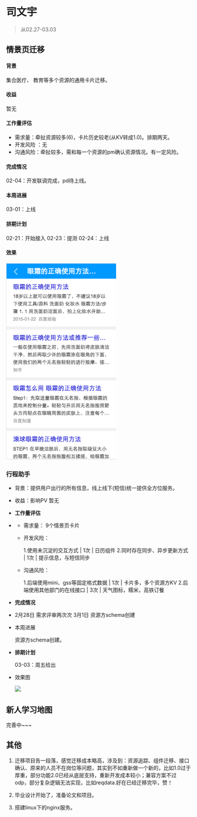 # 司文宇

> 从02.27-03.03


## 情景页迁移

#### 背景

集合医疗、 教育等多个资源的通用卡片迁移。

#### 收益

暂无

#### 工作量评估

* 需求量：牵扯资源较多(6)，卡片历史较老(从KV转成1.0)。排期两天。
* 开发风险 ：无
* 沟通风险：牵扯较多，需和每一个资源的pm确认资源情况。有一定风险。

#### 完成情况

02-04：开发联调完成，pd待上线。

#### 本周进展

03-01：上线

#### 排期计划

02-21：开始接入
02-23：提测
02-24：上线

#### 效果

<img src="../2017-02-24/img/siwenyu/p1.png" width="300px">






### 行程助手
- 背景：提供用户出行的所有信息，线上线下(短信)统一提供全方位服务。
- 收益：影响PV 暂无
- **工作量评估** 
- 
  - 需求量：
  	9个情景页卡片
  - 开发风险：
  
	1.使用未沉淀的交互方式 | 1次 | 日历组件
	2.同时存在同步、异步更新方式 | 1次 | 提示信息，与短信同步
  
  - 沟通风险：
  
  	1.后端使用mini、gss等固定格式数据 | 1次 | 卡片多，多个资源方KV
	2.后端使用其他部门的在线接口 | 3次 | 天气图标，糯米，高铁订餐
 
- **完成情况** 

- 
	2月28日 需求评审两次次
	3月1日 资源方schema创建
	
- 本周进展 

	资源方schema创建。
	
- **排期计划**

    03-03：周五给出
    
- 效果图

	<img src="http://wiki.baidu.com/download/attachments/249758969/05.B-%E6%88%91%E7%9A%84%E8%A1%8C%E7%A8%8B-%E5%A4%9A%E8%A1%8C%E7%A8%8B-%E9%9D%9E%E8%AE%A2%E5%8D%95-%E9%A3%9E%E6%9C%BA-%E7%99%BB%E6%9C%BA%E5%8F%A3%E6%B5%AE%E5%B1%82-L1-06-0228.png?api=v2" width="350px">
	
	
	
## 新人学习地图

完善中~~~



## 其他

1. 迁移项目告一段落，感觉迁移成本略高，涉及到：资源追踪、组件迁移、接口确认、原来的人员不在岗位等问题，其实到不如重新做一个新的，比如1.0过于厚重，部分功能2.0已经从底层支持，重新开发成本较小；兼容方案不过odp，部分复杂逻辑无法实现，比如reqdata.好在已经迁移完毕，赞！

1. 毕业设计开始了，准备论文和项目。

2. 搭建linux下的nginx服务。





 




